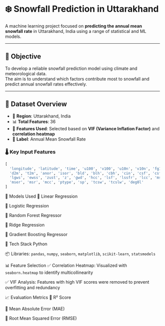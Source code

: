 # ❄️ Snowfall Prediction in Uttarakhand

A machine learning project focused on **predicting the annual mean snowfall rate** in Uttarakhand, India using a range of statistical and ML models.

---

## 🎯 Objective

To develop a reliable snowfall prediction model using climate and meteorological data.  
The aim is to understand which factors contribute most to snowfall and predict annual snowfall rates effectively.

---

## 🧪 Dataset Overview

- 📍 **Region**: Uttarakhand, India
- 📊 **Total Features**: 36
- 🧵 **Features Used**: Selected based on **VIF (Variance Inflation Factor)** and **correlation heatmap**
- 📁 **Label**: Annual Mean Snowfall Rate

### 🌡️ Key Input Features

```python
[
  'longitude', 'latitude', 'time', 'u100', 'v100', 'u10n', 'v10n', 'fg10',
  'd2m', 't2m', 'anor', 'isor', 'bld', 'blh', 'cbh', 'cin', 'csf', 'csfr',
  'lgws', 'ewss', 'zust', 'z', 'gwd', 'hcc', 'lsf', 'lssfr', 'lcc', 'msl',
  'mser', 'msr', 'mcc', 'ptype', 'sp', 'tcsw', 'tcslw', 'deg0l'
]
```
🧠 Models Used
🔹 Linear Regression

🔹 Logistic Regression

🔹 Random Forest Regressor

🔹 Ridge Regression

🔹 Gradient Boosting Regressor

🧰 Tech Stack
Python

📦 Libraries: `pandas`, `numpy`, `seaborn`, `matplotlib`, `scikit-learn`, `statsmodels`

📊 Feature Selection
✅ Correlation Heatmap: Visualized with `seaborn.heatmap` to identify multicollinearity

✅ VIF Analysis: Features with high VIF scores were removed to prevent overfitting and redundancy

📈 Evaluation Metrics
🔹 R² Score

🔹 Mean Absolute Error (MAE)

🔹 Root Mean Squared Error (RMSE)


